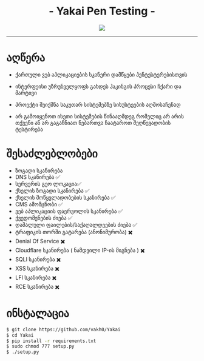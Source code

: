 <h1 align="center">- Yakai Pen Testing -</h1>
<p align="center">
  <img src="https://github.com/vakh0/Screenshots/blob/main/Yakai/Yakai.png">
</p>
<hr>

# აღწერა

- ქართული ვებ აპლიკაციების სკანერი დამწყები პენტესტერებისთვის

- ინტერფეისი უზრუნველყოფს გახდეს ჰაკინგის პროცესი ჩქარი და მარტივი

- პროექტი შეიქმნა საკუთარ სისტემებზე სისუსტეების აღმოსაჩენად

- არ გამოიყენოთ ისეთი სისტემების წინააღმდეგ რომელიც არ არის თქვენი ან არ გაგაჩნიათ ნებართვა ჩაატაროთ შეღწევადობის ტესტირება


# შესაძლებლობები

- ზოგადი სკანირება
- DNS სკანირება ✅
- სერვერის გეო ლოკაცია✅
- ქსელის ზოგადი სკანირება ✅
- ქსელის მოწყვლადობების სკანირება ✅
- CMS ამომცნობი ✅
- ვებ აპლიკაციის ფაერვოლის სკანირება ✅
- ქვედომენების ძიება ✅
- დამალული ფაილების/საქაღალდეების ძიება ✅
- ტრაფიკის თორში გატარება (ანონიმურობა) ✖️
- Denial Of Service ✖️
- Cloudflare სკანირება ( ნამდვილი IP-ის მიგნება ) ✖️
- SQLI სკანირება ✖️
- XSS სკანირება ✖️
- LFI სკანირება ✖️
- RCE სკანირება ✖️

# ინსტალაცია
```bash
$ git clone https://github.com/vakh0/Yakai
$ cd Yakai
$ pip install -r requirements.txt
$ sudo chmod 777 setup.py
$ ./setup.py
```
